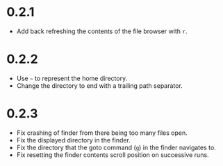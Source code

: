 # 0.2.1
- Add back refreshing the contents of the file browser with `r`.

# 0.2.2
- Use `~` to represent the home directory.
- Change the directory to end with a trailing path separator.

# 0.2.3
- Fix crashing of finder from there being too many files open.
- Fix the displayed directory in the finder.
- Fix the directory that the goto command (`g`) in the finder navigates to.
- Fix resetting the finder contents scroll position on successive runs.
